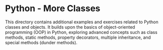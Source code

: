 # Python - More Classes

This directory contains additional examples and exercises related to Python classes and objects. It builds upon the basics of object-oriented programming (OOP) in Python, exploring advanced concepts such as class methods, static methods, property decorators, multiple inheritance, and special methods (dunder methods).



